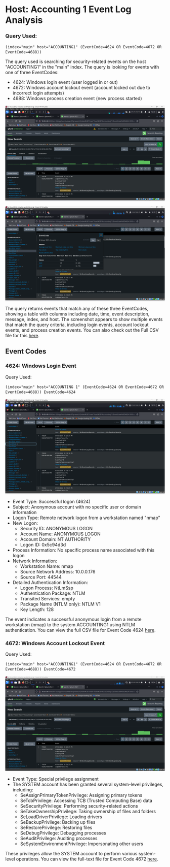 # Host: Accounting 1 Event Log Analysis

### Query Used: 
```
(index="main" host="ACCOUNTING1" (EventCode=4624 OR EventCode=4672 OR EventCode=4688))
```
The query used is searching for security-related events on the host "ACCOUNTING1" in the "main" index. The query is looking for events with one of three EventCodes:
* 4624: Windows login event (user logged in or out)
* 4672: Windows account lockout event (account locked out due to incorrect login attempts)
* 4688: Windows process creation event (new process started)
  
![Screenshot 2024-07-03 134938.png](https://github.com/TrollTrace/TrollTrace/blob/dc4d6e9470ef4695c9fc1f345376516f4936a6c6/Screenshot%202024-07-03%20134938.png)

![Screenshot 2024-07-03 135141.png](https://github.com/TrollTrace/TrollTrace/blob/dc4d6e9470ef4695c9fc1f345376516f4936a6c6/Screenshot%202024-07-03%20135141.png)

The query returns events that match any of these three EventCodes, showing a table with columns including date, time, event description, message, index, and host. The screenshot appears to show multiple events that match the query criteria, including login events, account lockout events, and process creation events. You can also check out the Full CSV file for this [here](https://github.com/TrollTrace/TrollTrace/blob/f631e39e8dd21504a5c3731e7cd1cef5696d5c7f/Documents/Splunk_CSV_Files/ACCOUNTING_1.csv).

## Event Codes
### 4624: Windows Login Event
Query Used:
```
(index="main" host="ACCOUNTING 1" (EventCode=4624 OR EventCode=4672 OR EventCode=4688)) EventCode=4624
```
![Screenshot 2024-07-03 135332.png](https://github.com/TrollTrace/TrollTrace/blob/dc4d6e9470ef4695c9fc1f345376516f4936a6c6/Screenshot%202024-07-03%20135332.png)

* Event Type: Successful logon (4624)
* Subject: Anonymous account with no specific user or domain information
* Logon Type: Remote network logon from a workstation named "nmap"
* New Logon:
  * Security ID: ANONYMOUS LOGON
  * Account Name: ANONYMOUS LOGON
  * Account Domain: NT AUTHORITY
  * Logon ID: 0x5c94d3d
* Process Information: No specific process name associated with this logon
* Network Information:
  * Workstation Name: nmap
  * Source Network Address: 10.0.0.176
  * Source Port: 44544
* Detailed Authentication Information:
  * Logon Process: NtLmSsp
  * Authentication Package: NTLM
  * Transited Services: empty
  * Package Name (NTLM only): NTLM V1
  * Key Length: 128
  
The event indicates a successful anonymous login from a remote workstation (nmap) to the system ACCOUNTING1 using NTLM authentication. You can view the full CSV file for Event Code 4624 [here](https://github.com/TrollTrace/TrollTrace/blob/b0e84f96459ae930db012cf784e71cd06976d17d/Documents/Splunk_CSV_Files/ACCOUNTING1_4624.csv).

### 4672: Windows Account Lockout Event
Query Used:
```
(index="main" host="ACCOUNTING1" (EventCode=4624 OR EventCode=4672 OR EventCode=4688)) EventCode=4672
```
![Screenshot 2024-07-03 135440.png](https://github.com/TrollTrace/TrollTrace/blob/dc4d6e9470ef4695c9fc1f345376516f4936a6c6/Screenshot%202024-07-03%20135440.png)

* Event Type: Special privilege assignment
* The SYSTEM account has been granted several system-level privileges, including:
  * SeAssignPrimaryTokenPrivilege: Assigning primary tokens
  * SeTcbPrivilege: Accessing TCB (Trusted Computing Base) data
  * SeSecurityPrivilege: Performing security-related actions
  * SeTakeOwnershipPrivilege: Taking ownership of files and folders
  * SeLoadDriverPrivilege: Loading drivers
  * SeBackupPrivilege: Backing up files
  * SeRestorePrivilege: Restoring files
  * SeDebugPrivilege: Debugging processes
  * SeAuditPrivilege: Auditing processes
  * SeSystemEnvironmentPrivilege: Impersonating other users
  
These privileges allow the SYSTEM account to perform various system-level operations. You can view the full-text file for Event Code 4672 [here](/Documents/Splunk_CSV_Files/RiskAnalyst4672.txt).
